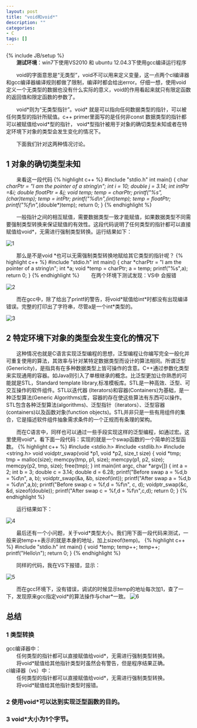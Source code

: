 ```yaml
---
layout: post
title: "void和void*"
description: ""
categories: 
- C
tags: []
---
```

{% include JB/setup %}  
　　**测试环境**：win7下使用VS2010 和 ubuntu 12.04.3下使用gcc编译运行程序

　　void的字面意思是“无类型”，void不可以用来定义变量，这一点两个cl编译器和gcc编译器编译规则都做了限制，编译时都会给出error。仔细一想，使用void定义一个无类型的数据也没有什么实际的意义，void的作用看起来就只有限定函数的返回值和限定函数的参数了。

　　void\*则为“无类型指针”。void\* 就是可以指向任何数据类型的指针，可以被任何类型的指针所赋值。c++ primer里面写的是任何非const 数据类型的指针都可以被赋值给void\*型的指针， void\*型指针被用于对象的确切类型未知或者在特定环境下对象的类型会发生变化的情况下。

　　下面我们针对这两种情况讨论。
## 1 对象的确切类型未知   ##
　　来看这一段代码
{% highlight c++ %}
#include "stdio.h"
int main()
{
	char *charPtr = "I am the pointer of a string\n";
	int i = 10;
	double j = 3.14;
	int *intPtr =&i;
	double *floatPtr = &j;
	void *temp;
	temp = charPtr;
	printf("%s",(char*)temp);
	temp = intPtr;
	printf("%d\n",*(int*)temp);
	temp = floatPtr;
	printf("%f\n",*(double*)temp);
	return 0;
}
{% endhighlight %}

　　一般指针之间的相互赋值，需要数据类型一致才能赋值，如果数据类型不同需要强制类型转换来保证赋值的有效性。这段代码说明了任何类型的指针都可以直接赋值给void*，无需进行强制类型转换。运行结果如下：

![1](http://github-blog.qiniudn.com/2014-02-5-void-1.png-BlogPic)

　　那么是不是void *也可以无需强制类型转换地赋给其它类型的指针呢？
{% highlight c++ %}
#include "stdio.h"
int main()
{
	char *charPtr = "I am the pointer of a string\n";
	int *a;
	void *temp = charPtr;
	a = temp;
	printf("%s",a);
	return 0;
}
{% endhighlight %}
　　在两个环境下测试发现：VS中 会报错

![2](http://github-blog.qiniudn.com/2014-02-5-void-2.png)

　　而在gcc中，除了给出了printf的警告，将void\*赋值给int*时都没有出现编译错误。完整的打印出了字符串，尽管a是一个int\*类型的。

![3](http://github-blog.qiniudn.com/2014-02-5-void-3.png-BlogPic)

## 2 特定环境下对象的类型会发生变化的情况下 ##
　　这种情况也就是C语言实现泛型编程的思想，泛型编程让你编写完全一般化并可重复使用的算法，其效率与针对某特定数据类型而设计的算法相同。所谓泛型(Genericity)，是指具有在多种数据类型上皆可操作的含意。C++通过参数化类型来实现通用的容器。如Java则引入了单根继承的概念。比泛型更加让你熟悉的可能就是STL，Standard template library,标准模板库。STL是一种高效、泛型、可交互操作的软件组件。STL以迭代器 (Iterators)和容器(Containers)为基础，是一种泛型算法(Generic Algorithms)库，容器的存在使这些算法有东西可以操作。STL包含各种泛型算法(algorithms)、泛型指针（iterators）、泛型容器(containers)以及函数对象(function objects)。STL并非只是一些有用组件的集合，它是描述软件组件抽象需求条件的一个正规而有条理的架构。

　　而在C语言中，同样也可以通过一些手段实现这样的泛型编程，如通过宏。这里使用void*。看下面一段代码：实现的就是一个swap函数的一个简单的泛型函数。
{% highlight c++ %}
#include <stdio.h>
#include <stdlib.h>
#include <string.h>
void voidptr_swap(void *p1, void *p2, size_t size)
{
void *tmp;
tmp = malloc(size);
memcpy(tmp, p1, size);
memcpy(p1, p2, size);
memcpy(p2, tmp, size);
free(tmp);
}
int main(int argc, char *argv[])
{
	int a = 2;
	int b = 3;
	double c = 3.14;
	double d = 6.28;
	printf("Before swap a = %d,b = %d\n", a, b);
	voidptr_swap(&a, &b, sizeof(int));
	printf("After swap a = %d,b = %d\n",a,b);
	printf("Before swap c = %f,d = %f\n", c, d);
	voidptr_swap(&c, &d, sizeof(double));
	printf("After swap c = %f,d = %f\n",c,d);
	return 0;
}
{% endhighlight %}

　　运行结果如下：

![4](http://github-blog.qiniudn.com/2014-02-5-void-4.png-BlogPic)

　　最后还有一个小问题，关于void*类型大小。我们用下面一段代码来测试，一般来说temp++表示的就是本身的地址，加上sizeof(temp)。
{% highlight c++ %}
#include "stdio.h"
int main()
{
	void *temp;
	temp++;
	temp++;
	printf("Hello\n");
	return 0;
}
{% endhighlight %}

　　同样的代码，我在VS下报错，显示：  

![5](http://github-blog.qiniudn.com/2014-02-5-void-5.png) 

　　而在gcc环境下，没有错误，调试的时候显示temp的地址每次加1，查了一下，发现原来gcc指定void\*的算法操作与char\*一致。
![6](http://github-blog.qiniudn.com/2014-02-5-void-6.png-BlogPic) 

## 总结 ##
### 1 类型转换 
gcc编译器中：  
　　任何类型的指针都可以直接赋值给void\*，无需进行强制类型转换。  
　　将void\*赋值给其他指针类型时虽然会有警告，但是程序结果正确。  
cl编译器（vs）中：  
　　任何类型的指针都可以直接赋值给void\*，无需进行强制类型转换。  
　　将void\*赋值给其他指针类型时报错。  
### 2 使用void*可以达到实现泛型函数的目的。
### 3 void*大小为1个字节。

